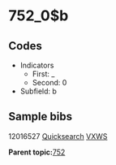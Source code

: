 # 752\_0$b

## Codes

-   Indicators
    -   First: \_
    -   Second: 0
-   Subfield: b

## Sample bibs

12016527 [Quicksearch](https://search.library.yale.edu/catalog/12016527) [VXWS](http://prodorbis.library.yale.edu:7014/vxws/GetHoldingsService?bibId=12016527)

**Parent topic:**[752](../../tags/752/752.md)

